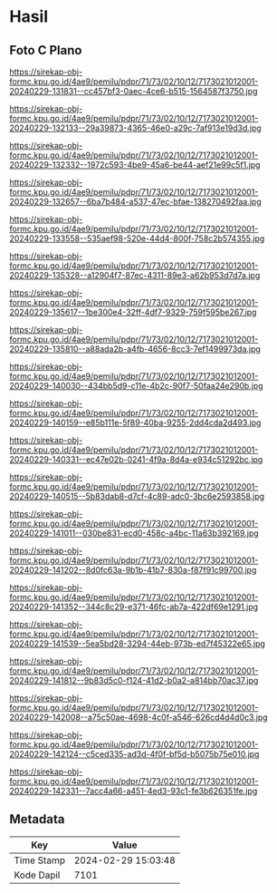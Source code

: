 # Hasil

## Foto C Plano

https://sirekap-obj-formc.kpu.go.id/4ae9/pemilu/pdpr/71/73/02/10/12/7173021012001-20240229-131831--cc457bf3-0aec-4ce6-b515-1564587f3750.jpg

https://sirekap-obj-formc.kpu.go.id/4ae9/pemilu/pdpr/71/73/02/10/12/7173021012001-20240229-132133--29a39873-4365-46e0-a29c-7af913e19d3d.jpg

https://sirekap-obj-formc.kpu.go.id/4ae9/pemilu/pdpr/71/73/02/10/12/7173021012001-20240229-132332--1972c593-4be9-45a6-be44-aef21e99c5f1.jpg

https://sirekap-obj-formc.kpu.go.id/4ae9/pemilu/pdpr/71/73/02/10/12/7173021012001-20240229-132657--6ba7b484-a537-47ec-bfae-138270492faa.jpg

https://sirekap-obj-formc.kpu.go.id/4ae9/pemilu/pdpr/71/73/02/10/12/7173021012001-20240229-133558--535aef98-520e-44d4-800f-758c2b574355.jpg

https://sirekap-obj-formc.kpu.go.id/4ae9/pemilu/pdpr/71/73/02/10/12/7173021012001-20240229-135328--a12904f7-87ec-4311-89e3-a62b953d7d7a.jpg

https://sirekap-obj-formc.kpu.go.id/4ae9/pemilu/pdpr/71/73/02/10/12/7173021012001-20240229-135617--1be300e4-32ff-4df7-9329-759f595be267.jpg

https://sirekap-obj-formc.kpu.go.id/4ae9/pemilu/pdpr/71/73/02/10/12/7173021012001-20240229-135810--a88ada2b-a4fb-4656-8cc3-7ef1499973da.jpg

https://sirekap-obj-formc.kpu.go.id/4ae9/pemilu/pdpr/71/73/02/10/12/7173021012001-20240229-140030--434bb5d9-c11e-4b2c-90f7-50faa24e290b.jpg

https://sirekap-obj-formc.kpu.go.id/4ae9/pemilu/pdpr/71/73/02/10/12/7173021012001-20240229-140159--e85b111e-5f89-40ba-9255-2dd4cda2d493.jpg

https://sirekap-obj-formc.kpu.go.id/4ae9/pemilu/pdpr/71/73/02/10/12/7173021012001-20240229-140331--ec47e02b-0241-4f9a-8d4a-e934c51292bc.jpg

https://sirekap-obj-formc.kpu.go.id/4ae9/pemilu/pdpr/71/73/02/10/12/7173021012001-20240229-140515--5b83dab8-d7cf-4c89-adc0-3bc6e2593858.jpg

https://sirekap-obj-formc.kpu.go.id/4ae9/pemilu/pdpr/71/73/02/10/12/7173021012001-20240229-141011--030be831-ecd0-458c-a4bc-11a63b392169.jpg

https://sirekap-obj-formc.kpu.go.id/4ae9/pemilu/pdpr/71/73/02/10/12/7173021012001-20240229-141202--8d0fc63a-9b1b-41b7-830a-f87f91c99700.jpg

https://sirekap-obj-formc.kpu.go.id/4ae9/pemilu/pdpr/71/73/02/10/12/7173021012001-20240229-141352--344c8c29-e371-46fc-ab7a-422df69e1291.jpg

https://sirekap-obj-formc.kpu.go.id/4ae9/pemilu/pdpr/71/73/02/10/12/7173021012001-20240229-141539--5ea5bd28-3294-44eb-973b-ed7f45322e65.jpg

https://sirekap-obj-formc.kpu.go.id/4ae9/pemilu/pdpr/71/73/02/10/12/7173021012001-20240229-141812--9b83d5c0-f124-41d2-b0a2-a814bb70ac37.jpg

https://sirekap-obj-formc.kpu.go.id/4ae9/pemilu/pdpr/71/73/02/10/12/7173021012001-20240229-142008--a75c50ae-4698-4c0f-a546-626cd4d4d0c3.jpg

https://sirekap-obj-formc.kpu.go.id/4ae9/pemilu/pdpr/71/73/02/10/12/7173021012001-20240229-142124--c5ced335-ad3d-4f0f-bf5d-b5075b75e010.jpg

https://sirekap-obj-formc.kpu.go.id/4ae9/pemilu/pdpr/71/73/02/10/12/7173021012001-20240229-142331--7acc4a66-a451-4ed3-93c1-fe3b626351fe.jpg


## Metadata

| Key        | Value               |
| ---------- | ------------------- |
| Time Stamp | 2024-02-29 15:03:48 |
| Kode Dapil | 7101                |



